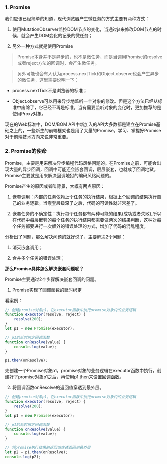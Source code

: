 ### 1. Promise

我们应该已经简单的知道，现代浏览器产生微任务的方式主要有两种方式：

1. 使用MutationObserver监控DOM节点的变化，当通过js来修改DOM节点的时候，就会产生DOM变化的记录的微任务；

2. 另外一种方式就是使用Promise

> Promise本身并不是异步的，也不是微任务，而是当调用Promise的resolve或者reject方法的回调时，会产生微任务。

> 另外可能也会有人认为process.nextTick和Object.observe也会产生异步的微任务，这里需要说明一下：

- process.nextTick不是浏览器的标准；

- Object.observe可以用来异步地监听一个对象的修改。但是这个方法已经从标准中废除了，它已经不再是标准。当有需要监听对象的变化时，更加推荐的是使用Proxy对象。

现在的Web标准中，DOM/BOM API中新加入的API大多数都是建立在Promise基础之上的，一些新生的前端框架也是用了大量的Promise。学习、掌握好Promise对于前端技术方向来说非常重要。

### 2. Promise的使命

Promise，主要是用来解决异步编程代码风格问题的。在Promise之前，可能会出现大量的异步回调，回调中可能还会嵌套回调，层层嵌套，也就成了回调地狱。Promise主要就是用来解决回调地狱的编码风格问题的。

Promise产生的原因或者叫背景，大概有两点原因：

1. 嵌套调用：内部的任务依赖上个任务的执行结果，根据上个回调的结果执行自己的业务逻辑。当嵌套层级深了之后，代码的可读性就非常差了。

2. 嵌套任务的不确定性：执行每个任务都有两种可能的结果(成功或者失败),所以在代码中每层嵌套的每个任务的执行结果都需要做两次的结果判断，这种对每个任务都要进行一次额外的错误处理的方式，增加了代码的混乱程度。

分析出了问题，那么解决问题的就好说了，主要解决2个问题：

1. 消灭嵌套调用；

2. 合并多个任务的错误处理；

**那么Promise具体怎么解决嵌套问题呢？**

Promise主要通过2个步骤解决嵌套回调的问题。

1. Promise实现了回调函数的延时绑定

看案例：

```js
// 创建promise对象p1，在executor函数中执行promise对象内的业务逻辑
function executor(resolve, reject) {
    resolve(200);
}
let p1 = new Promise(executor);

// p1的延时绑定回调函数
function onResolve(value) {
    console.log(value);
}

p1.then(onResolve);
```

先创建一个Promise对象p1，promise对象的业务逻辑在executor函数中执行，创建好了promise对象p1之后，再使用p1.then来设置回调函数。

2. 将回调函数onResolve的返回值穿透到最外层。

```js
// 创建promise对象p1，在executor函数中执行promise对象内的业务逻辑
function executor(resolve, reject) {
    resolve(200);
}
let p1 = new Promise(executor);

// p1的延时绑定回调函数
function onResolve(value) {
    console.log(value);
}

// 将promise执行结果的返回值穿透返回到最外层
let p2 = p1.then(onResolve);
console.log(p2);
```
